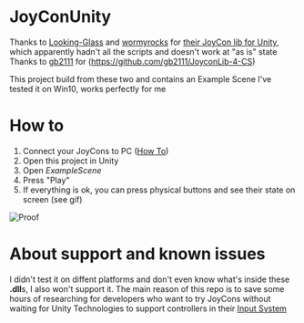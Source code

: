 # JoyConUnity

Thanks to [Looking-Glass](https://github.com/Looking-Glass) and [wormyrocks](https://github.com/wormyrocks) for [their JoyCon lib for Unity](https://github.com/Looking-Glass/JoyconLib), which apparently hadn't all the scripts and doesn't work at "as is" state
Thanks to [gb2111](https://github.com/gb2111) for (https://github.com/gb2111/JoyconLib-4-CS)

This project build from these two and contains an Example Scene
I've tested it on Win10, works perfectly for me

# How to

1. Connect your JoyCons to PC ([How To](https://www.alphr.com/connect-switch-controller-pc/))
2. Open this project in Unity
3. Open *ExampleScene*
4. Press "Play"
5. If everything is ok, you can press physical buttons and see their state on screen (see gif) 

![Proof](https://user-images.githubusercontent.com/25208150/172030235-0da454aa-f60b-4ee5-8a8d-318eed1a3fdd.gif)

# About support and known issues

I didn't test it on diffent platforms and don't even know what's inside these **.dll**s, I also won't support it.
The main reason of this repo is to save some hours of researching for developers who want to try JoyCons without waiting for Unity Technologies to support controllers in their [Input System](https://docs.unity3d.com/Packages/com.unity.inputsystem@1.0/manual/QuickStartGuide.html)
